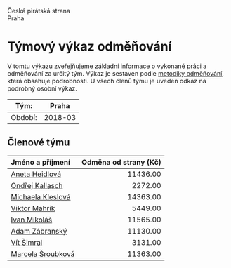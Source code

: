 Česká pirátská strana  
Praha

Týmový výkaz odměňování
===========================

V tomtu výkazu zveřejňujeme základní informace o vykonané práci a odměňování
za určitý tým. Výkaz je sestaven podle [metodiky odměňování][metodika],
která obsahuje podrobnosti. U všech členů týmu je uveden odkaz na podrobný osobní výkaz.

Tým:                     | Praha
-----------------------  | --------------------
Období:                  | 2018-03

Členové týmu
--------------

| Jméno a příjmení                        |   Odměna od strany (Kč) |
|:----------------------------------------|------------------------:|
| [Aneta Heidlová](aneta-heidlova/)       |                11436.00 |
| [Ondřej Kallasch](ondrej-kallasch/)     |                 2272.00 |
| [Michaela Kleslová](michaela-kleslova/) |                14363.00 |
| [Viktor Mahrik](viktor-mahrik/)         |                 5449.00 |
| [Ivan Mikoláš](ivan-mikolas/)           |                11565.00 |
| [Adam Zábranský](adam-zabransky/)       |                11130.00 |
| [Vít Šimral](vit-simral/)               |                 3131.00 |
| [Marcela Šroubková](marcela-sroubkova/) |                11363.00 |


[metodika]: https://redmine.pirati.cz/projects/po/wiki/Odmenovani
